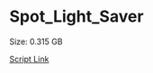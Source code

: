 # Spot_Light_Saver

Size: 0.315 GB

[Script Link](https://github.com/liuyal/Archive/blob/master/Python/Utilities/Miscellaneous/spotlight_saver.py)